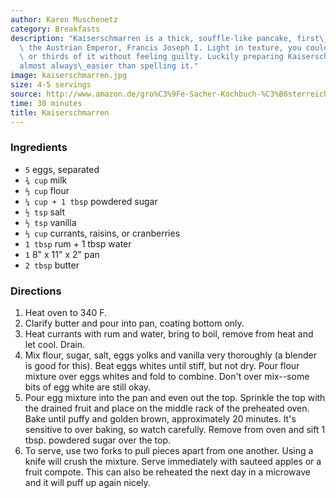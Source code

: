 ```yaml
---
author: Karen Muschenetz
category: Breakfasts
description: "Kaiserschmarren is a thick, souffle-like pancake, first\_created for\
  \ the Austrian Emperor, Francis Joseph I. Light in texture, you could have seconds\
  \ or thirds of it without feeling guilty. Luckily preparing Kaiserschmarren is\_\
  almost always\_easier than spelling it."
image: kaiserschmarren.jpg
size: 4-5 servings
source: http://www.amazon.de/gro%C3%9Fe-Sacher-Kochbuch-%C3%B6sterreichische-K%C3%BCche/dp/3929626276
time: 30 minutes
title: Kaiserschmarren
---
```


### Ingredients

* `5` eggs, separated
* `¾ cup` milk
* `⅔ cup` flour
* `¼ cup + 1 tbsp` powdered sugar
* `½ tsp` salt
* `½ tsp` vanilla
* `⅓ cup` currants, raisins, or cranberries
* `1 tbsp` rum + 1 tbsp water
* `1` 8" x 11" x 2" pan
* `2 tbsp` butter

### Directions

1. Heat oven to 340 F.
2. Clarify butter and pour into pan, coating bottom only.
3. Heat currants with rum and water, bring to boil, remove from heat and let cool. Drain.
4. Mix flour, sugar, salt, eggs yolks and vanilla very thoroughly (a blender is good for this). Beat eggs whites until stiff, but not dry. Pour flour mixture over eggs whites and fold to combine. Don't over mix--some bits of egg white are still okay.
5. Pour egg mixture into the pan and even out the top. Sprinkle the top with the drained fruit and place on the middle rack of the preheated oven. Bake until puffy and golden brown, approximately 20 minutes. It's sensitive to over baking, so watch carefully. Remove from oven and sift 1 tbsp. powdered sugar over the top.
6. To serve, use two forks to pull pieces apart from one another. Using a knife will crush the mixture. Serve immediately with sauteed apples or a fruit compote. This can also be reheated the next day in a microwave and it will puff up again nicely.